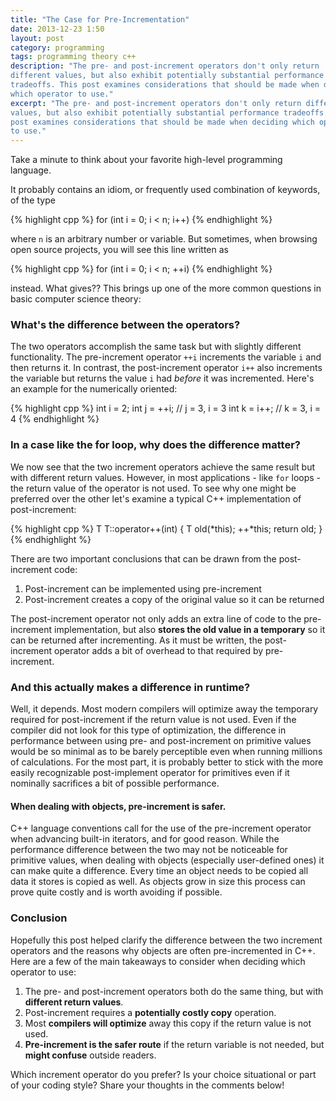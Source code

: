 ```yaml
---
title: "The Case for Pre-Incrementation"
date: 2013-12-23 1:50
layout: post
category: programming
tags: programming theory c++
description: "The pre- and post-increment operators don't only return 
different values, but also exhibit potentially substantial performance 
tradeoffs. This post examines considerations that should be made when deciding 
which operator to use."
excerpt: "The pre- and post-increment operators don't only return different 
values, but also exhibit potentially substantial performance tradeoffs. This 
post examines considerations that should be made when deciding which operator 
to use."
---
```


<p class="lead">Take a minute to think about your favorite high-level programming language.</p>

It probably contains an idiom, or frequently used combination of keywords, of 
the type

{% highlight cpp %}
for (int i = 0; i < n; i++)
{% endhighlight %}

where <code>n</code> is an arbitrary number or variable. But sometimes, when 
browsing open source projects, you will see this line written as 

{% highlight cpp %}
for (int i = 0; i < n; ++i)
{% endhighlight %}

instead. What gives?? This brings up one of the more common questions in basic 
computer science theory:

### What's the difference between the operators?

The two operators accomplish the same task but with slightly different 
functionality. The pre-increment operator <code>++i</code> increments the 
variable <code>i</code> and then returns it. In contrast, the post-increment 
operator <code>i++</code> also increments the variable but returns the value 
<code>i</code> had _before_ it was incremented. Here's an example for the 
numerically oriented:

{% highlight cpp %}
int i = 2;
int j = ++i;  // j = 3, i = 3
int k = i++;  // k = 3, i = 4
{% endhighlight %}

### In a case like the for loop, why does the difference matter?

We now see that the two increment operators achieve the same result but with 
different return values. However, in most applications - like <code>for</code> 
loops - the return value of the operator is not used. To see why one might be 
preferred over the other let's examine a typical C++ implementation of 
post-increment:

{% highlight cpp %}
T T::operator++(int)
{
    T old(*this);
    ++*this;
    return old;
}
{% endhighlight %}

There are two important conclusions that can be drawn from the post-increment 
code: 

1. Post-increment can be implemented using pre-increment
2. Post-increment creates a copy of the original value so it can be returned

The post-increment operator not only adds an extra line of code to the 
pre-increment implementation, but also __stores the old value in a temporary__ 
so it can be returned after incrementing. As it must be written, the 
post-increment operator adds a bit of overhead to that required by 
pre-increment.

### And this actually makes a difference in runtime?

Well, it depends. Most modern compilers will optimize away the temporary 
required for post-increment if the return value is not used. Even if the 
compiler did not look for this type of optimization, the difference in 
performance between using pre- and post-increment on primitive values would be 
so minimal as to be barely perceptible even when running millions of 
calculations. For the most part, it is probably better to stick with the more 
easily recognizable post-implement operator for primitives even if it 
nominally sacrifices a bit of possible performance.

#### When dealing with objects, pre-increment is safer.

C++ language conventions call for the use of the pre-increment operator when 
advancing built-in iterators, and for good reason. While the performance 
difference between the two may not be noticeable for primitive values, when 
dealing with objects (especially user-defined ones) it can make quite a 
difference. Every time an object needs to be copied all data it stores is 
copied as well. As objects grow in size this process can prove quite costly 
and is worth avoiding if possible.

### Conclusion

Hopefully this post helped clarify the difference between the two increment 
operators and the reasons why objects are often pre-incremented in C++. Here 
are a few of the main takeaways to consider when deciding which operator to 
use:

1. The pre- and post-increment operators both do the same thing, but with 
__different return values__.
2. Post-increment requires a __potentially costly copy__ operation.
3. Most __compilers will optimize__ away this copy if the return value is not 
used.
4. __Pre-increment is the safer route__ if the return variable is not needed, 
but __might confuse__ outside readers.

Which increment operator do you prefer? Is your choice situational or part of 
your coding style? Share your thoughts in the comments below!